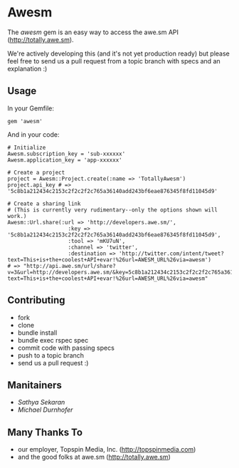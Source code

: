 # Awesm #

The *awesm* gem is an easy way to access the awe.sm API (http://totally.awe.sm).

We're actively developing this (and it's not yet production ready) but please
feel free to send us a pull request from a topic branch with specs and an
explanation :)

## Usage ##

In your Gemfile:

    gem 'awesm'

And in your code:

    # Initialize
    Awesm.subscription_key = 'sub-xxxxxx'
    Awesm.application_key = 'app-xxxxxx'

    # Create a project
    project = Awesm::Project.create(:name => 'TotallyAwesm')
    project.api_key # => '5c8b1a212434c2153c2f2c2f2c765a36140add243bf6eae876345f8fd11045d9'

    # Create a sharing link
    # (This is currently very rudimentary--only the options shown will work.)
    Awesm::Url.share(:url => 'http://developers.awe.sm/',
                       :key => '5c8b1a212434c2153c2f2c2f2c765a36140add243bf6eae876345f8fd11045d9',
                       :tool => 'mKU7uN',
                       :channel => 'twitter',
                       :destination => 'http://twitter.com/intent/tweet?text=This+is+the+coolest+API+evar!%26url=AWESM_URL%26via=awesm')
    # => "http://api.awe.sm/url/share?v=3&url=http://developers.awe.sm/&key=5c8b1a212434c2153c2f2c2f2c765a36140add243bf6eae876345f8fd11045d9&tool=mKU7uN&channel=twitter&destination=http://twitter.com/intent/tweet?text=This+is+the+coolest+API+evar!%26url=AWESM_URL%26via=awesm"

## Contributing ##

* fork
* clone
* bundle install
* bundle exec rspec spec
* commit code with passing specs
* push to a topic branch
* send us a pull request :)

## Manitainers ##

* *Sathya Sekaran*
* *Michael Durnhofer*

## Many Thanks To ##
* our employer, Topspin Media, Inc. (http://topspinmedia.com)
* and the good folks at awe.sm (http://totally.awe.sm)
